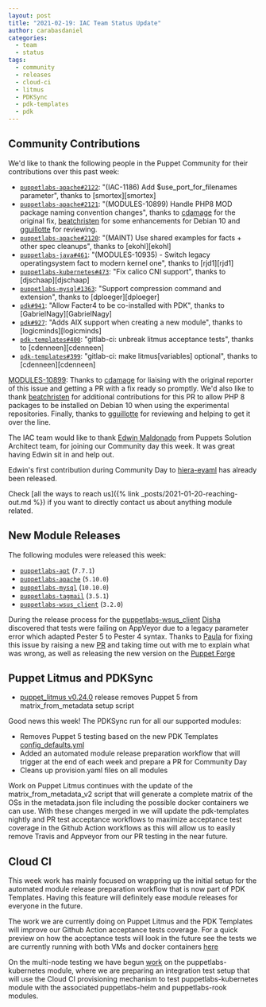 ```yaml
---
layout: post
title: "2021-02-19: IAC Team Status Update"
author: carabasdaniel
categories:
  - team
  - status
tags:
  - community
  - releases
  - cloud-ci
  - litmus
  - PDKSync
  - pdk-templates
  - pdk
---
```


## Community Contributions

We'd like to thank the following people in the Puppet Community for their contributions over this past week:

- [`puppetlabs-apache#2122`][puppetlabs-apache-pr-2122]: "(IAC-1186) Add $use_port_for_filenames parameter", thanks to [smortex][smortex]
- [`puppetlabs-apache#2121`][puppetlabs-apache-pr-2121]: "(MODULES-10899) Handle PHP8 MOD package naming convention changes", thanks to [cdamage][cdamage] for the original fix, [beatchristen][beatchristen] for some enhancements for Debian 10 and [gguillotte][gguillotte] for reviewing.
- [`puppetlabs-apache#2120`][puppetlabs-apache-pr-2120]: "(MAINT) Use shared examples for facts + other spec cleanups", thanks to [ekohl][ekohl]
- [`puppetlabs-java#461`][puppetlabs-java-pr-461]: "(MODULES-10935) - Switch legacy operatingsystem fact to modern kernel one", thanks to [rjd1][rjd1]
- [`puppetlabs-kubernetes#473`][puppetlabs-kubernetes-pr-473]: "Fix calico CNI support", thanks to [djschaap][djschaap]
- [`puppetlabs-mysql#1363`][puppetlabs-mysql-pr-1363]: "Support compression command and extension", thanks to [dploeger][dploeger]
- [`pdk#941`][pdk-pr-941]: "Allow Facter4 to be co-installed with PDK", thanks to [GabrielNagy][GabrielNagy]
- [`pdk#927`][pdk-pr-927]: "Adds AIX support when creating a new module", thanks to [logicminds][logicminds]
- [`pdk-templates#400`][pdk-templates-pr-400]: "gitlab-ci: unbreak litmus acceptance tests", thanks to [cdenneen][cdenneen]
- [`pdk-templates#399`][pdk-templates-pr-399]: "gitlab-ci: make litmus[variables] optional", thanks to [cdenneen][cdenneen]

[MODULES-10899][MODULES-10899]: Thanks to [cdamage][cdamage] for liaising with the original reporter of this issue and getting a PR with a fix ready so promptly. 
We'd also like to thank [beatchristen][beatchristen] for additional contributions for this PR to allow PHP 8 packages to be installed on Debian 10 when using the experimental repositories.
Finally, thanks to [gguillotte][gguillotte] for reviewing and helping to get it over the line.

The IAC team would like to thank [Edwin Maldonado](https://github.com/mcka1n) from Puppets Solution Architect team, for joining our Community day this week. It was great having Edwin sit in and help out. 

Edwin's first contribution during Community Day to [hiera-eyaml](https://github.com/voxpupuli/hiera-eyaml/pull/313) has already been released. 

Check [all the ways to reach us]({% link _posts/2021-01-20-reaching-out.md %}) if you want to directly contact us about anything module related.

## New Module Releases

The following modules were released this week:

- [`puppetlabs-apt`][puppetlabs-apt] (`7.7.1`)
- [`puppetlabs-apache`][puppetlabs-apache] (`5.10.0`)
- [`puppetlabs-mysql`][puppetlabs-mysql] (`10.10.0`)
- [`puppetlabs-tagmail`][puppetlabs-tagmail] (`3.5.1`)
- [`puppetlabs-wsus_client`][puppetlabs-wsus_client] (`3.2.0`)

During the release process for the [puppetlabs-wsus_client][puppetlabs-wsus_client] [Disha](https://github.com/Disha-maker) discovered that tests were failing on AppVeyor due to a legacy parameter error which adapted Pester 5 to Pester 4 syntax. Thanks to [Paula](https://github.com/pmcmaw) for fixing this issue by raising a new [PR](https://github.com/puppetlabs/puppetlabs-wsus_client/pull/150)  and taking time out with me to explain what was wrong, as well as releasing the new version on the [Puppet Forge](https://forge.puppet.com/modules/puppetlabs/wsus_client)

## Puppet Litmus and PDKSync

- [puppet_litmus v0.24.0](https://rubygems.org/gems/puppet_litmus/versions/0.24.0) release removes Puppet 5 from matrix_from_metadata setup script

Good news this week! The PDKSync run for all our supported modules:
- Removes Puppet 5 testing based on the new PDK Templates [config_defaults.yml](https://github.com/puppetlabs/pdk-templates/pull/403)
- Added an automated module release preparation workflow that will trigger at the end of each week and prepare a PR for Community Day
- Cleans up provision.yaml files on all modules

Work on Puppet Litmus continues with the update of the matrix_from_metadata_v2 script that will generate a complete matrix of the OSs in the metadata.json file including the possible docker containers we can use. With these changes merged in we will update the pdk-templates nightly and PR test acceptance workflows to maximize acceptance test coverage in the Github Action workflows as this will allow us to easily remove Travis and Appveyor from our PR testing in the near future. 

## Cloud CI

This week work has mainly focused on wrappring up the initial setup for the automated module release preparation workflow that is now part of PDK Templates. Having this feature will definitely ease module releases for everyone in the future.

The work we are currently doing on Puppet Litmus and the PDK Templates will improve our Github Action acceptance tests coverage. For a quick preview on how the acceptance tests will look in the future see the tests we are currently running with both VMs and docker containers [here](https://github.com/puppetlabs/puppetlabs-testing/pull/346/checks)

On the multi-node testing we have begun [work](https://github.com/puppetlabs/puppetlabs-kubernetes/pull/481) on the puppetlabs-kubernetes module, where we are preparing an integration test setup that will use the Cloud CI provisioning mechanism to test puppetlabs-kubernetes module with the associated puppetlabs-helm and puppetlabs-rook modules. 

[MODULES-10899]: https://tickets.puppetlabs.com/browse/MODULES-10899
[beatchristen]: https://github.com/beatchristen
[cdamage]:       https://github.com/cdamage
[gguillotte]:       https://github.com/gguillotte
[puppetlabs-apache-pr-2121]: https://github.com/puppetlabs/puppetlabs-apache/pull/2121
[puppetlabs-apache-pr-2122]: https://github.com/puppetlabs/puppetlabs-apache/pull/2122
[puppetlabs-apache-pr-2120]: https://github.com/puppetlabs/puppetlabs-apache/pull/2120
[puppetlabs-java-pr-461]: https://github.com/puppetlabs/puppetlabs-java/pull/461
[puppetlabs-kubernetes-pr-473]: https://github.com/puppetlabs/puppetlabs-kubernetes/pull/473
[puppetlabs-mysql-pr-1363]: https://github.com/puppetlabs/puppetlabs-mysql/pull/1363
[pdk-pr-941]: https://github.com/puppetlabs/pdk/pull/941
[pdk-pr-927]: https://github.com/puppetlabs/pdk/pull/927
[pdk-templates-pr-400]: https://github.com/puppetlabs/pdk-templates/pull/400
[pdk-templates-pr-399]: https://github.com/puppetlabs/pdk-templates/pull/399
[puppetlabs-apt]: https://github.com/puppetlabs/puppetlabs-apt
[puppetlabs-apache]: https://github.com/puppetlabs/puppetlabs-apache
[puppetlabs-mysql]: http://github.com/puppetlabs/puppetlabs-mysql
[puppetlabs-tagmail]: https://github.com/puppetlabs/puppetlabs-tagmail/
[puppetlabs-wsus_client]: https://github.com/puppetlabs/puppetlabs-wsus_client
